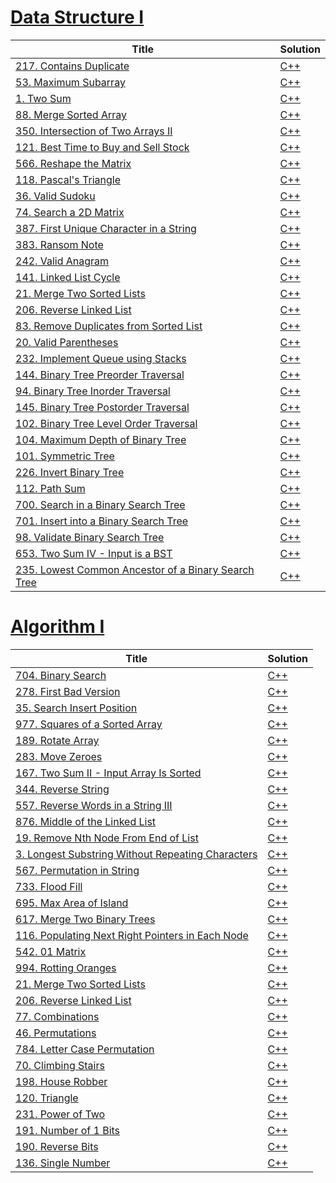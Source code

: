 # [Data Structure I](https://leetcode.com/study-plan/data-structure/)

| Title                                                                                                                                | Solution                                                                |
| ------------------------------------------------------------------------------------------------------------------------------------ | ----------------------------------------------------------------------- |
| [217. Contains Duplicate](https://leetcode.com/problems/contains-duplicate/)                                                         | [C++](./DataStructureI/217.ContainsDuplicate.cpp)                       |
| [53. Maximum Subarray](https://leetcode.com/problems/maximum-subarray/)                                                              | [C++](./DataStructureI/53.MaximumSubarray.cpp)                          |
| [1. Two Sum](https://leetcode.com/problems/two-sum/)                                                                                 | [C++](./DataStructureI/1.TwoSum.cpp)                                    |
| [88. Merge Sorted Array](https://leetcode.com/problems/merge-sorted-array/)                                                          | [C++](./DataStructureI/88.MergeSortedArray.cpp)                         |
| [350. Intersection of Two Arrays II](https://leetcode.com/problems/intersection-of-two-arrays-ii/)                                   | [C++](./DataStructureI/350.IntersectionfTwoArraysII.cpp)                |
| [121. Best Time to Buy and Sell Stock](https://leetcode.com/problems/best-time-to-buy-and-sell-stock/)                               | [C++](./DataStructureI/121.BestTimetoBuyandSellStock.cpp)               |
| [566. Reshape the Matrix](https://leetcode.com/problems/reshape-the-matrix/)                                                         | [C++](./DataStructureI/566.ReshapetheMatrix.cpp)                        |
| [118. Pascal's Triangle](https://leetcode.com/problems/pascals-triangle/)                                                            | [C++](./DataStructureI/118.Pascal'sTriangle.cpp)                        |
| [36. Valid Sudoku](https://leetcode.com/problems/valid-sudoku/)                                                                      | [C++](./DataStructureI/36.ValidSudoku.cpp)                              |
| [74. Search a 2D Matrix](https://leetcode.com/problems/search-a-2d-matrix/)                                                          | [C++](./DataStructureI/74.Searcha2DMatrix.cpp)                          |
| [387. First Unique Character in a String](https://leetcode.com/problems/first-unique-character-in-a-string/)                         | [C++](./DataStructureI/387.FirstUniqueCharacterinaString.cpp)           |
| [383. Ransom Note](https://leetcode.com/problems/ransom-note/)                                                                       | [C++](./DataStructureI/383.RansomNote.cpp)                              |
| [242. Valid Anagram](https://leetcode.com/problems/valid-anagram/)                                                                   | [C++](./DataStructureI/242.ValidAnagram.cpp)                            |
| [141. Linked List Cycle](https://leetcode.com/problems/linked-list-cycle/)                                                           | [C++](./DataStructureI/141.LinkedListCycle.cpp)                         |
| [21. Merge Two Sorted Lists](https://leetcode.com/problems/merge-two-sorted-lists/)                                                  | [C++](./DataStructureI/21.MergeTwoSortedLists.cpp)                      |
| [206. Reverse Linked List](https://leetcode.com/problems/reverse-linked-list/)                                                       | [C++](./DataStructureI/206.ReverseLinkedList.cpp)                       |
| [83. Remove Duplicates from Sorted List](https://leetcode.com/problems/remove-duplicates-from-sorted-list/)                          | [C++](./DataStructureI/83.RemoveDuplicatesfromSortedList.cpp)           |
| [20. Valid Parentheses](https://leetcode.com/problems/valid-parentheses/)                                                            | [C++](./DataStructureI/20.ValidParentheses.cpp)                         |
| [232. Implement Queue using Stacks](https://leetcode.com/problems/implement-queue-using-stacks/)                                     | [C++](./DataStructureI/232.ImplementQueueusingStacks.cpp)               |
| [144. Binary Tree Preorder Traversal](https://leetcode.com/problems/binary-tree-preorder-traversal/)                                 | [C++](./DataStructureI/144.BinaryTreePreorderTraversal.cpp)             |
| [94. Binary Tree Inorder Traversal](https://leetcode.com/problems/binary-tree-inorder-traversal/)                                    | [C++](./DataStructureI/94.BinaryTreeInorderTraversal.cpp)               |
| [145. Binary Tree Postorder Traversal](https://leetcode.com/problems/binary-tree-postorder-traversal/)                               | [C++](./DataStructureI/144.BinaryTreePreorderTraversal.cpp)             |
| [102. Binary Tree Level Order Traversal](https://leetcode.com/problems/binary-tree-level-order-traversal/)                           | [C++](./DataStructureI/102.BinaryTreeLevelOrderTraversal.cpp)           |
| [104. Maximum Depth of Binary Tree](https://leetcode.com/problems/maximum-depth-of-binary-tree/)                                     | [C++](./DataStructureI/104.MaximumDepthofBinaryTree.cpp)                |
| [101. Symmetric Tree](https://leetcode.com/problems/symmetric-tree/)                                                                 | [C++](./DataStructureI/101.SymmetricTree.cpp)                           |
| [226. Invert Binary Tree](https://leetcode.com/problems/invert-binary-tree/)                                                         | [C++](./DataStructureI/226.InvertBinaryTree.cpp)                        |
| [112. Path Sum](https://leetcode.com/problems/path-sum/)                                                                             | [C++](./DataStructureI/112.PathSum.cpp)                                 |
| [700. Search in a Binary Search Tree](https://leetcode.com/problems/search-in-a-binary-search-tree/)                                 | [C++](./DataStructureI/700.SearchinaBinarySearchTree.cpp)               |
| [701. Insert into a Binary Search Tree](https://leetcode.com/problems/insert-into-a-binary-search-tree/)                             | [C++](./DataStructureI/701.InsertintoaBinarySearchTree.cpp)             |
| [98. Validate Binary Search Tree](https://leetcode.com/problems/validate-binary-search-tree/)                                        | [C++](./DataStructureI/98.ValidateBinarySearchTree.cpp)                 |
| [653. Two Sum IV - Input is a BST](https://leetcode.com/problems/two-sum-iv-input-is-a-bst/)                                         | [C++](./DataStructureI/653.TwoSumIV-InputisaBST.cpp)                    |
| [235. Lowest Common Ancestor of a Binary Search Tree](https://leetcode.com/problems/lowest-common-ancestor-of-a-binary-search-tree/) | [C++](./DataStructureI/235.LowestCommonAncestorofaBinarySearchTree.cpp) |

# [Algorithm I](https://leetcode.com/study-plan/algorithm/)

| Title                                                                                                                              | Solution                                                             |
| ---------------------------------------------------------------------------------------------------------------------------------- | -------------------------------------------------------------------- |
| [704. Binary Search](https://leetcode.com/problems/binary-search/)                                                                 | [C++](./AlgorithmI/704.BinarySearch.cpp)                             |
| [278. First Bad Version](https://leetcode.com/problems/first-bad-version/)                                                         | [C++](./AlgorithmI/278.FirstBadVersion.cpp)                          |
| [35. Search Insert Position](https://leetcode.com/problems/search-insert-position/)                                                | [C++](./AlgorithmI/35.SearchInsertPosition.cpp)                      |
| [977. Squares of a Sorted Array](https://leetcode.com/problems/squares-of-a-sorted-array/)                                         | [C++](./AlgorithmI/977.SquaresofaSortedArray.cpp)                    |
| [189. Rotate Array](https://leetcode.com/problems/rotate-array/)                                                                   | [C++](./AlgorithmI/189.RotateArray.cpp)                              |
| [283. Move Zeroes](https://leetcode.com/problems/move-zeroes/)                                                                     | [C++](./AlgorithmI/283.MoveZeroes.cpp)                               |
| [167. Two Sum II - Input Array Is Sorted](https://leetcode.com/problems/two-sum-ii-input-array-is-sorted/)                         | [C++](./AlgorithmI/167.TwoSumII-InputArrayIsSorted.cpp)              |
| [344. Reverse String](https://leetcode.com/problems/reverse-string/)                                                               | [C++](./AlgorithmI/344.ReverseString.cpp)                            |
| [557. Reverse Words in a String III](https://leetcode.com/problems/reverse-words-in-a-string-iii/)                                 | [C++](./AlgorithmI/557.ReverseWordsinaStringIII.cpp)                 |
| [876. Middle of the Linked List](https://leetcode.com/problems/middle-of-the-linked-list/)                                         | [C++](./AlgorithmI/876.MiddleoftheLinkedList.cpp)                    |
| [19. Remove Nth Node From End of List](https://leetcode.com/problems/remove-nth-node-from-end-of-list/)                            | [C++](./AlgorithmI/19.RemoveNthNodeFromEndofList.cpp)                |
| [3. Longest Substring Without Repeating Characters](https://leetcode.com/problems/longest-substring-without-repeating-characters/) | [C++](./AlgorithmI/3.LongestSubstringWithoutRepeatingCharacters.cpp) |
| [567. Permutation in String](https://leetcode.com/problems/permutation-in-string/)                                                 | [C++](./AlgorithmI/567.PermutationinString.cpp)                      |
| [733. Flood Fill](https://leetcode.com/problems/flood-fill/)                                                                       | [C++](./AlgorithmI/733.FloodFill.cpp)                                |
| [695. Max Area of Island](https://leetcode.com/problems/max-area-of-island/)                                                       | [C++](./AlgorithmI/695.MaxAreaofIsland.cpp)                          |
| [617. Merge Two Binary Trees](https://leetcode.com/problems/merge-two-binary-trees/)                                               | [C++](./AlgorithmI/617.MergeTwoBinaryTrees.cpp)                      |
| [116. Populating Next Right Pointers in Each Node](https://leetcode.com/problems/populating-next-right-pointers-in-each-node/)     | [C++](./AlgorithmI/116.PopulatingNextRightPointersinEachNode.cpp)    |
| [542. 01 Matrix](https://leetcode.com/problems/01-matrix/)                                                                         | [C++](./AlgorithmI/542.01Matrix.cpp)                                 |
| [994. Rotting Oranges](https://leetcode.com/problems/rotting-oranges/)                                                             | [C++](./AlgorithmI/994.RottingOranges.cpp)                           |
| [21. Merge Two Sorted Lists](https://leetcode.com/problems/merge-two-sorted-lists/)                                                | [C++](./AlgorithmI/21.MergeTwoSortedLists.cpp)                       |
| [206. Reverse Linked List](https://leetcode.com/problems/reverse-linked-list/)                                                     | [C++](./AlgorithmI/206.ReverseLinkedList.cpp)                        |
| [77. Combinations](https://leetcode.com/problems/combinations/)                                                                    | [C++](./AlgorithmI/77.Combinations.cpp)                              |
| [46. Permutations](https://leetcode.com/problems/permutations/)                                                                    | [C++](./AlgorithmI/46.Permutations.cpp)                              |
| [784. Letter Case Permutation](https://leetcode.com/problems/letter-case-permutation/)                                             | [C++](./AlgorithmI/784.LetterCasePermutation.cpp)                    |
| [70. Climbing Stairs](https://leetcode.com/problems/climbing-stairs/)                                                              | [C++](./AlgorithmI/70.ClimbingStairs.cpp)                            |
| [198. House Robber](https://leetcode.com/problems/house-robber/)                                                                   | [C++](./AlgorithmI/198.HouseRobber.cpp)                              |
| [120. Triangle](https://leetcode.com/problems/triangle/)                                                                           | [C++](./AlgorithmI/120.Triangle.cpp)                                 |
| [231. Power of Two](https://leetcode.com/problems/power-of-two/)                                                                   | [C++](./AlgorithmI/231.PowerofTwo.cpp)                               |
| [191. Number of 1 Bits](https://leetcode.com/problems/number-of-1-bits/)                                                           | [C++](./AlgorithmI/191.Numberof1Bits.cpp)                            |
| [190. Reverse Bits](https://leetcode.com/problems/reverse-bits/)                                                                   | [C++](./AlgorithmI/190.ReverseBits.cpp)                              |
| [136. Single Number](https://leetcode.com/problems/single-number/)                                                                 | [C++](./AlgorithmI/136.SingleNumber.cpp)                             |
